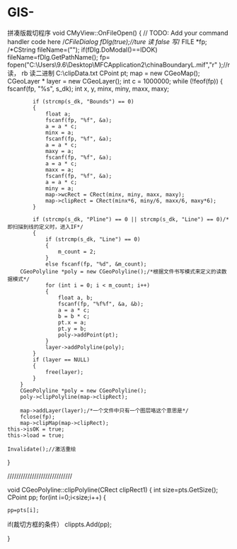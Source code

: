# GIS-
拼凑版裁切程序
void CMyView::OnFileOpen() 
{
	// TODO: Add your command handler code here
	/*CFileDialog fDlg(true);//ture 读     false 写*/
	FILE *fp;
    /*CString fileName=("");
	if(fDlg.DoModal()==IDOK)
		fileName=fDlg.GetPathName();
	fp= fopen("C:\\Users\\9.6\\Desktop\\MFCApplication2\\chinaBoundaryL.mif","r" );//r 读， rb 读二进制  C:\\clipData.txt
	    CPoint pt;
		map = new CGeoMap();
		CGeoLayer * layer = new CGeoLayer();
		int c = 1000000;
		while (!feof(fp))
		{
			fscanf(fp, "%s", s_dk);
			int x, y, minx, miny, maxx, maxy;

			if (strcmp(s_dk, "Bounds") == 0)
			{
				float a;
				fscanf(fp, "%f", &a);
				a = a * c;
				minx = a;
				fscanf(fp, "%f", &a);
				a = a * c;
				maxy = a;
				fscanf(fp, "%f", &a);
				a = a * c;
				maxx = a;
				fscanf(fp, "%f", &a);
				a = a * c;
				miny = a;
				map->wcRect = CRect(minx, miny, maxx, maxy);
				map->clipRect = CRect(minx*6, miny/6, maxx/6, maxy*6);
			}

			if (strcmp(s_dk, "Pline") == 0 || strcmp(s_dk, "Line") == 0)/*即扫描到线的定义时，进入IF*/
			{
				if (strcmp(s_dk, "Line") == 0)
				{
					m_count = 2;
				}
				else fscanf(fp, "%d", &m_count);
		CGeoPolyline *poly = new CGeoPolyline();/*根据文件书写模式来定义的读数据模式*/
				for (int i = 0; i < m_count; i++)
				{
					float a, b;
					fscanf(fp, "%f%f", &a, &b);
					a = a * c;
					b = b * c;
					pt.x = a;
					pt.y = b;
					poly->addPoint(pt);
				}
				layer->addPolyline(poly);
			}
			if (layer == NULL)
			{
				free(layer);
			}
		}
		CGeoPolyline *poly = new CGeoPolyline();
		poly->clipPolyline(map->clipRect);

		map->addLayer(layer);/*一个文件中只有一个图层咯这个意思是*/
		fclose(fp);
		map->clipMap(map->clipRect);
	this->isOK = true;
	this->load = true;

	Invalidate();//激活重绘
}


/////////////////////////////

void CGeoPolyline::clipPolyline(CRect clipRect1)
{
    int size=pts.GetSize();
    CPoint pp;
    for(int i=0;i<size;i++)
	{
	  
	pp=pts[i];
if(裁切方框的条件）
clippts.Add(pp);
		  
}
